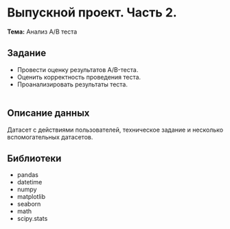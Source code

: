 # Выпускной проект. Часть 2.
**Тема:** Анализ А/В теста

## Задание 
- Провести оценку результатов A/B-теста.
- Оценить корректность проведения теста.
- Проанализировать результаты теста.<br><br>

## Описание данных 
Датасет с действиями пользователей, техническое задание и несколько вспомогательных датасетов.

## Библиотеки
- pandas 
- datetime 
- numpy 
- matplotlib 
- seaborn 
- math
- scipy.stats 

